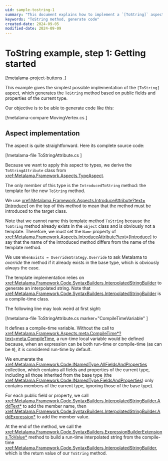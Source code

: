 ```yaml
---
uid: sample-tostring-1
summary: "This document explains how to implement a `[ToString]` aspect in Metalama to generate a `ToString` method based on public fields and properties."
keywords: "ToString method, generate code"
created-date: 2024-09-05
modified-date: 2024-09-09
---
```


# ToString example, step 1: Getting started

[!metalama-project-buttons .]

This example gives the simplest possible implementation of the `[ToString]` aspect, which generates the `ToString` method based on public fields and properties of the current type.

Our objective is to be able to generate code like this:

[!metalama-compare MovingVertex.cs ]

## Aspect implementation

The aspect is quite straightforward. Here its complete source code:

[!metalama-file ToStringAttribute.cs ]

Because we want to apply this aspect to types, we derive the `ToStringAttribute` class from <xref:Metalama.Framework.Aspects.TypeAspect>.

The only member of this type is the `IntroducedToString` method: the template for the new `ToString` method. 

We use <xref:Metalama.Framework.Aspects.IntroduceAttribute?text=[Introduce]> on the top of this method to mean that the method must be introduced to the target class.

Note that we cannot name this template method `ToString` because the `ToString` method already exists in the `object` class and is obviously not a template. Therefore, we must set the `Name` property of <xref:Metalama.Framework.Aspects.IntroduceAttribute?text=[Introduce]> to say that the name of the introduced method differs from the name of the template method.

We use `WhenExists = OverrideStrategy.Override` to ask Metalama to _override_ the method if it already exists in the base type, which is obviously always the case.

The template implementation relies on <xref:Metalama.Framework.Code.SyntaxBuilders.InterpolatedStringBuilder> to generate an interpolated string. Note that <xref:Metalama.Framework.Code.SyntaxBuilders.InterpolatedStringBuilder> is a compile-time class. 

The following line may look weird at first sight:

[!metalama-file ToStringAttribute.cs marker="CompileTimeVariable" ]

It defines a compile-time variable. Without the call to <xref:Metalama.Framework.Aspects.meta.CompileTime*?text=meta.CompileTime>, a run-time local variable would be defined because, when an expression can be both run-time or compile-time (as can be `0`), it is considered run-time by default.

We enumerate the <xref:Metalama.Framework.Code.INamedType.AllFieldsAndProperties> collection, which contains all fields and properties of the current type, including all those inherited from the base type (the <xref:Metalama.Framework.Code.INamedType.FieldsAndProperties>) only contains members of the current type, ignoring those of the base type).

For each public field or property, we call <xref:Metalama.Framework.Code.SyntaxBuilders.InterpolatedStringBuilder.AddText*> to add the member name, then <xref:Metalama.Framework.Code.SyntaxBuilders.InterpolatedStringBuilder.AddExpression*> to add the member value.

At the end of the method, we call the <xref:Metalama.Framework.Code.SyntaxBuilders.ExpressionBuilderExtensions.ToValue*> method to build a run-time interpolated string from the compile-time <xref:Metalama.Framework.Code.SyntaxBuilders.InterpolatedStringBuilder>, which is the return value of our `ToString` method.




